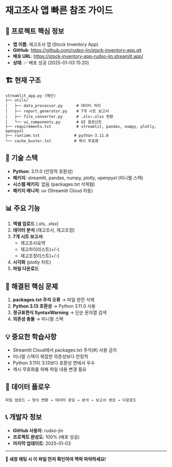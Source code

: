 # 재고조사 앱 빠른 참조 가이드

## 🎯 **프로젝트 핵심 정보**
- **앱 이름**: 재고조사 앱 (Stock Inventory App)
- **GitHub**: https://github.com/rudxo-jin/stock-inventory-app.git
- **배포 URL**: https://stock-inventory-app-rudxo-jin.streamlit.app/
- **상태**: ✅ 배포 성공 (2025-01-03 15:20)

## 🏗️ **현재 구조**
```
streamlit_app.py (메인)
├── utils/
│   ├── data_processor.py      # 데이터 처리
│   ├── report_generator.py    # 7개 시트 보고서
│   ├── file_converter.py      # .xls→.xlsx 변환
│   └── ui_components.py       # UI 컴포넌트
├── requirements.txt           # streamlit, pandas, numpy, plotly, openpyxl
├── runtime.txt               # python-3.11.0
└── cache_buster.txt          # 캐시 무효화
```

## 🔧 **기술 스택**
- **Python**: 3.11.0 (안정적 호환성)
- **패키지**: streamlit, pandas, numpy, plotly, openpyxl (미니멀 스택)
- **시스템 패키지**: 없음 (packages.txt 삭제됨)
- **패키지 매니저**: uv (Streamlit Cloud 자동)

## 📊 **주요 기능**
1. **엑셀 업로드** (.xls, .xlsx)
2. **데이터 분석** (재고조사, 재고조정)
3. **7개 시트 보고서**:
   - 재고조사요약
   - 재고차이리스트(+/-)
   - 재고조정리스트(+/-)
4. **시각화** (plotly 차트)
5. **파일 다운로드**

## 🚨 **해결된 핵심 문제**
1. **packages.txt 주석 오류** → 파일 완전 삭제
2. **Python 3.13 호환성** → Python 3.11.0 사용
3. **정규표현식 SyntaxWarning** → 단순 문자열 검색
4. **의존성 충돌** → 미니멀 스택

## 💡 **중요한 학습사항**
- Streamlit Cloud에서 packages.txt 주석(#) 사용 금지
- 미니멀 스택이 복잡한 의존성보다 안정적
- Python 3.11이 3.13보다 호환성 면에서 우수
- 캐시 무효화를 위해 파일 내용 변경 필요

## 🔄 **데이터 플로우**
```
파일 업로드 → 형식 변환 → 데이터 로딩 → 분석 → 보고서 생성 → 다운로드
```

## 📞 **개발자 정보**
- **GitHub 사용자**: rudxo-jin
- **프로젝트 완성도**: 100% (배포 성공)
- **마지막 업데이트**: 2025-01-03

---
**📌 새창 채팅 시 이 파일 먼저 확인하여 맥락 파악하세요!** 